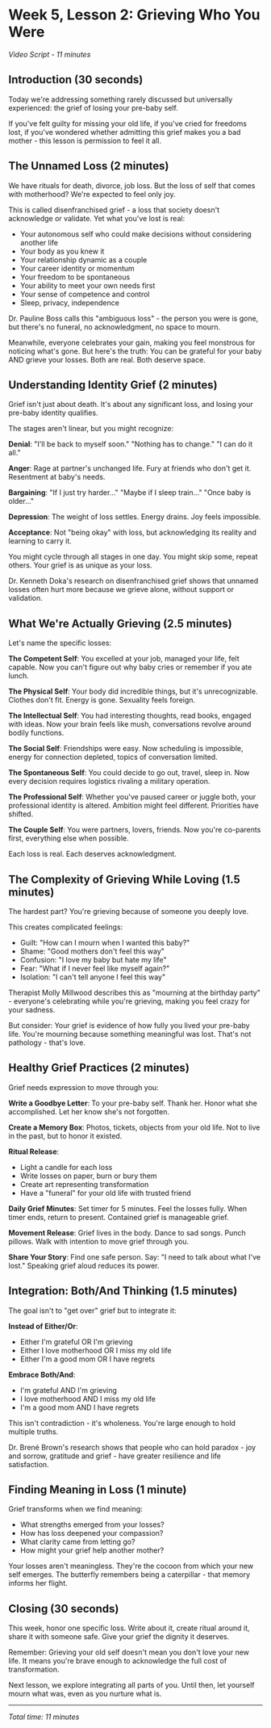 # Week 5, Lesson 2: Grieving Who You Were
*Video Script - 11 minutes*

## Introduction (30 seconds)

Today we're addressing something rarely discussed but universally experienced: the grief of losing your pre-baby self. 

If you've felt guilty for missing your old life, if you've cried for freedoms lost, if you've wondered whether admitting this grief makes you a bad mother - this lesson is permission to feel it all.

## The Unnamed Loss (2 minutes)

We have rituals for death, divorce, job loss. But the loss of self that comes with motherhood? We're expected to feel only joy.

This is called disenfranchised grief - a loss that society doesn't acknowledge or validate. Yet what you've lost is real:

- Your autonomous self who could make decisions without considering another life
- Your body as you knew it
- Your relationship dynamic as a couple
- Your career identity or momentum
- Your freedom to be spontaneous
- Your ability to meet your own needs first
- Your sense of competence and control
- Sleep, privacy, independence

Dr. Pauline Boss calls this "ambiguous loss" - the person you were is gone, but there's no funeral, no acknowledgment, no space to mourn.

Meanwhile, everyone celebrates your gain, making you feel monstrous for noticing what's gone. But here's the truth: You can be grateful for your baby AND grieve your losses. Both are real. Both deserve space.

## Understanding Identity Grief (2 minutes)

Grief isn't just about death. It's about any significant loss, and losing your pre-baby identity qualifies.

The stages aren't linear, but you might recognize:

**Denial**: "I'll be back to myself soon." "Nothing has to change." "I can do it all."

**Anger**: Rage at partner's unchanged life. Fury at friends who don't get it. Resentment at baby's needs.

**Bargaining**: "If I just try harder..." "Maybe if I sleep train..." "Once baby is older..."

**Depression**: The weight of loss settles. Energy drains. Joy feels impossible.

**Acceptance**: Not "being okay" with loss, but acknowledging its reality and learning to carry it.

You might cycle through all stages in one day. You might skip some, repeat others. Your grief is as unique as your loss.

Dr. Kenneth Doka's research on disenfranchised grief shows that unnamed losses often hurt more because we grieve alone, without support or validation.

## What We're Actually Grieving (2.5 minutes)

Let's name the specific losses:

**The Competent Self**: You excelled at your job, managed your life, felt capable. Now you can't figure out why baby cries or remember if you ate lunch.

**The Physical Self**: Your body did incredible things, but it's unrecognizable. Clothes don't fit. Energy is gone. Sexuality feels foreign.

**The Intellectual Self**: You had interesting thoughts, read books, engaged with ideas. Now your brain feels like mush, conversations revolve around bodily functions.

**The Social Self**: Friendships were easy. Now scheduling is impossible, energy for connection depleted, topics of conversation limited.

**The Spontaneous Self**: You could decide to go out, travel, sleep in. Now every decision requires logistics rivaling a military operation.

**The Professional Self**: Whether you've paused career or juggle both, your professional identity is altered. Ambition might feel different. Priorities have shifted.

**The Couple Self**: You were partners, lovers, friends. Now you're co-parents first, everything else when possible.

Each loss is real. Each deserves acknowledgment.

## The Complexity of Grieving While Loving (1.5 minutes)

The hardest part? You're grieving because of someone you deeply love.

This creates complicated feelings:
- Guilt: "How can I mourn when I wanted this baby?"
- Shame: "Good mothers don't feel this way"
- Confusion: "I love my baby but hate my life"
- Fear: "What if I never feel like myself again?"
- Isolation: "I can't tell anyone I feel this way"

Therapist Molly Millwood describes this as "mourning at the birthday party" - everyone's celebrating while you're grieving, making you feel crazy for your sadness.

But consider: Your grief is evidence of how fully you lived your pre-baby life. You're mourning because something meaningful was lost. That's not pathology - that's love.

## Healthy Grief Practices (2 minutes)

Grief needs expression to move through you:

**Write a Goodbye Letter**: 
To your pre-baby self. Thank her. Honor what she accomplished. Let her know she's not forgotten.

**Create a Memory Box**:
Photos, tickets, objects from your old life. Not to live in the past, but to honor it existed.

**Ritual Release**:
- Light a candle for each loss
- Write losses on paper, burn or bury them
- Create art representing transformation
- Have a "funeral" for your old life with trusted friend

**Daily Grief Minutes**:
Set timer for 5 minutes. Feel the losses fully. When timer ends, return to present. Contained grief is manageable grief.

**Movement Release**:
Grief lives in the body. Dance to sad songs. Punch pillows. Walk with intention to move grief through you.

**Share Your Story**:
Find one safe person. Say: "I need to talk about what I've lost." Speaking grief aloud reduces its power.

## Integration: Both/And Thinking (1.5 minutes)

The goal isn't to "get over" grief but to integrate it:

**Instead of Either/Or**:
- Either I'm grateful OR I'm grieving
- Either I love motherhood OR I miss my old life
- Either I'm a good mom OR I have regrets

**Embrace Both/And**:
- I'm grateful AND I'm grieving
- I love motherhood AND I miss my old life  
- I'm a good mom AND I have regrets

This isn't contradiction - it's wholeness. You're large enough to hold multiple truths.

Dr. Brené Brown's research shows that people who can hold paradox - joy and sorrow, gratitude and grief - have greater resilience and life satisfaction.

## Finding Meaning in Loss (1 minute)

Grief transforms when we find meaning:

- What strengths emerged from your losses?
- How has loss deepened your compassion?
- What clarity came from letting go?
- How might your grief help another mother?

Your losses aren't meaningless. They're the cocoon from which your new self emerges. The butterfly remembers being a caterpillar - that memory informs her flight.

## Closing (30 seconds)

This week, honor one specific loss. Write about it, create ritual around it, share it with someone safe. Give your grief the dignity it deserves.

Remember: Grieving your old self doesn't mean you don't love your new life. It means you're brave enough to acknowledge the full cost of transformation.

Next lesson, we explore integrating all parts of you. Until then, let yourself mourn what was, even as you nurture what is.

---

*Total time: 11 minutes*
